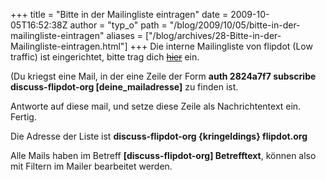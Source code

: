 +++
title = "Bitte in der Mailingliste eintragen"
date = 2009-10-05T16:52:38Z
author = "typ_o"
path = "/blog/2009/10/05/bitte-in-der-mailingliste-eintragen"
aliases = ["/blog/archives/28-Bitte-in-der-Mailingliste-eintragen.html"]
+++
Die interne Mailingliste von flipdot (Low traffic) ist eingerichtet,
bitte trag dich <a href="#"><del>hier</del></a> ein.

(Du kriegst eine Mail, in der eine Zeile der Form **auth 2824a7f7
subscribe discuss-flipdot-org \[deine_mailadresse\]** zu finden ist.

Antworte auf diese mail, und setze diese Zeile als Nachrichtentext ein.
Fertig.

Die Adresse der Liste ist **discuss-flipdot-org {kringeldings}
flipdot.org**

Alle Mails haben im Betreff **\[discuss-flipdot-org\] Betrefftext**,
können also mit Filtern im Mailer bearbeitet werden.
